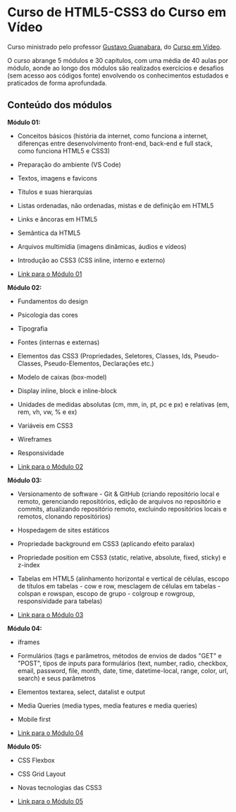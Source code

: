 # Curso de HTML5-CSS3 do Curso em Vídeo
Curso ministrado pelo professor [Gustavo Guanabara](https://github.com/gustavoguanabara), do [Curso em Vídeo](https://www.cursoemvideo.com).

O curso abrange 5 módulos e 30 capítulos, com uma média de 40 aulas por módulo, aonde ao longo dos módulos são realizados exercícios e desafios (sem acesso aos códigos fonte) envolvendo os conhecimentos estudados e praticados de forma aprofundada.

## Conteúdo dos módulos
__Módulo 01:__ 
* Conceitos básicos (história da internet, como funciona a internet, diferenças entre desenvolvimento front-end, back-end e full stack, como funciona HTML5 e CSS3)
* Preparação do ambiente (VS Code)
* Textos, imagens e favicons
* Títulos e suas hierarquias 
* Listas ordenadas, não ordenadas, mistas e de definição em HTML5
* Links e âncoras em HTML5
* Semântica da HTML5
* Arquivos multimídia (imagens dinâmicas, áudios e vídeos)
* Introdução ao CSS3 (CSS inline, interno e externo)

* [Link para o Módulo 01](https://www.cursoemvideo.com/curso/html5-css3-modulo1/)

__Módulo 02:__
* Fundamentos do design 
* Psicologia das cores 
* Tipografia 
* Fontes (internas e externas) 
* Elementos das CSS3 (Propriedades, Seletores, Classes, Ids, Pseudo-Classes, Pseudo-Elementos, Declarações etc.)
* Modelo de caixas (box-model)
* Display inline, block e inline-block
* Unidades de medidas absolutas (cm, mm, in, pt, pc e px) e relativas (em, rem, vh, vw, % e ex)
* Variáveis em CSS3
* Wireframes
* Responsividade

* [Link para o Módulo 02](https://www.cursoemvideo.com/curso/curso-html5-e-css3-modulo-2-de-5-40-horas/)

__Módulo 03:__
* Versionamento de software - Git & GitHub (criando repositório local e remoto, gerenciando repositórios, edição de arquivos no repositório e commits, atualizando repositório remoto, excluindo repositórios locais e remotos, clonando repositórios)
 * Hospedagem de sites estáticos
 * Propriedade background em CSS3 (aplicando efeito paralax)
 * Propriedade position em CSS3 (static, relative, absolute, fixed, sticky) e z-index 
 * Tabelas em HTML5 (alinhamento horizontal e vertical de células, escopo de títulos em tabelas - cow e row, mesclagem de células em tabelas - colspan e rowspan, escopo de grupo - colgroup e rowgroup, responsividade para tabelas)

 * [Link para o Módulo 03](https://www.cursoemvideo.com/curso/curso-html5-e-css3-modulo-3-de-5-40-horas/)

 __Módulo 04:__
 * iframes
 * Formulários  (tags e parâmetros, métodos de envios de dados "GET" e "POST", tipos de inputs para formulários (text, number, radio, checkbox, email, password, file,
month, date, time, datetime-local, range, color, url, search) e seus parâmetros 
* Elementos textarea, select, datalist e output
* Media Queries (media types, media features e media queries) 
* Mobile first

* [Link para o Módulo 04](https://www.cursoemvideo.com/curso/curso-html5-e-css3-modulo-4-de-5-40-horas/)

__Módulo 05:__
* CSS Flexbox
* CSS Grid Layout
* Novas tecnologias das CSS3

* [Link para o Módulo 05](https://www.cursoemvideo.com/curso/curso-html5-e-css3-modulo-5-de-5-40-horas/)
